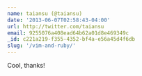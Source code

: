 ```yaml
---
name: taiansu (@taiansu)
date: '2013-06-07T02:58:43-04:00'
url: http://twitter.com/taiansu
email: 9255076a408ead64b62a01d8e469349c
_id: c221a219-f355-4352-bf4a-e56a45d4f6db
slug: '/vim-and-ruby/'
---
```


Cool, thanks!
